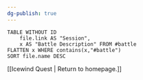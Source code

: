 ```yaml
---
dg-publish: true
---
```

```dataview
TABLE WITHOUT ID
	file.link AS "Session", 
	x AS "Battle Description" FROM #battle 
FLATTEN x WHERE contains(x,"#battle") 
SORT file.name DESC
```

[[Icewind Quest | Return to homepage.]]